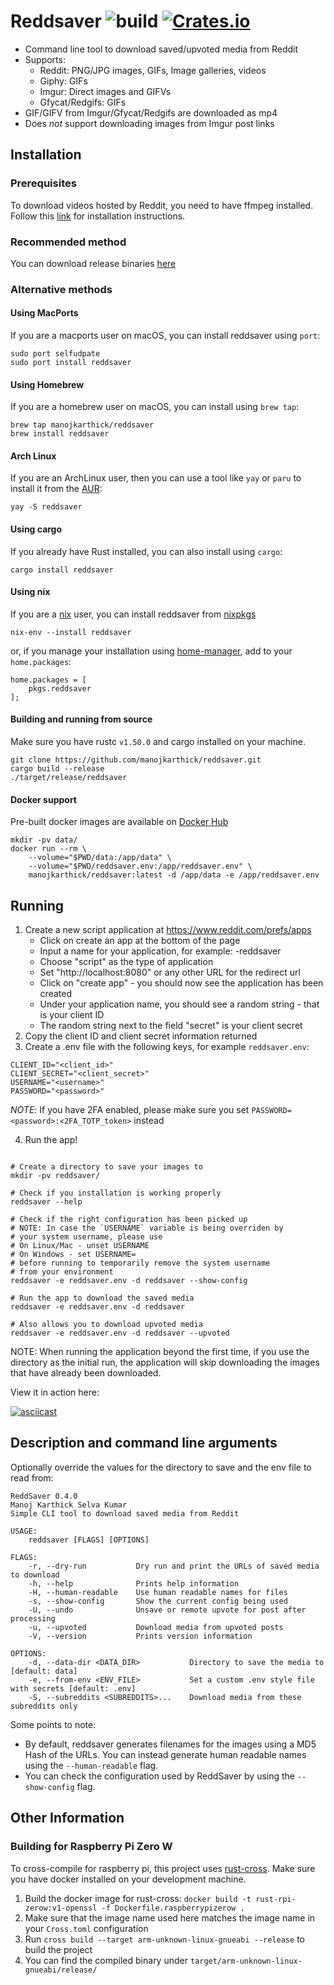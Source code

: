 # Reddsaver ![build](https://github.com/manojkarthick/reddsaver/workflows/build/badge.svg) [![Crates.io](https://img.shields.io/crates/v/reddsaver.svg)](https://crates.io/crates/reddsaver)

* Command line tool to download saved/upvoted media from Reddit
* Supports:
  - Reddit: PNG/JPG images, GIFs, Image galleries, videos
  - Giphy: GIFs
  - Imgur: Direct images and GIFVs
  - Gfycat/Redgifs: GIFs
* GIF/GIFV from Imgur/Gfycat/Redgifs are downloaded as mp4
* Does *not* support downloading images from Imgur post links

## Installation

### Prerequisites 

To download videos hosted by Reddit, you need to have ffmpeg installed.
Follow this [link](https://www.ffmpeg.org/download.html) for installation instructions.

### Recommended method

You can download release binaries [here](https://github.com/manojkarthick/reddsaver/releases)

### Alternative methods

#### Using MacPorts

If you are a macports user on macOS, you can install reddsaver using `port`:

```
sudo port selfudpate
sudo port install reddsaver
```

#### Using Homebrew

If you are a homebrew user on macOS, you can install using `brew tap`:

```shell
brew tap manojkarthick/reddsaver
brew install reddsaver
```

#### Arch Linux

If you are an ArchLinux user, then you can use a tool like `yay` or `paru` to install it from the [AUR](https://aur.archlinux.org/packages/reddsaver-bin/): 
```shell script
yay -S reddsaver
```

#### Using cargo

If you already have Rust installed, you can also install using `cargo`: 
```shell script
cargo install reddsaver
```

#### Using nix

If you are a [nix](https://github.com/NixOS/nix) user, you can install reddsaver from [nixpkgs](https://github.com/NixOS/nixpkgs/blob/master/pkgs/applications/misc/reddsaver/default.nix)
```shell script
nix-env --install reddsaver
```

or, if you manage your installation using [home-manager](https://github.com/nix-community/home-manager), add to your `home.packages`:
```shell script
home.packages = [
    pkgs.reddsaver
]; 
```

#### Building and running from source

Make sure you have rustc `v1.50.0` and cargo installed on your machine.
```shell script
git clone https://github.com/manojkarthick/reddsaver.git
cargo build --release
./target/release/reddsaver
```

#### Docker support

Pre-built docker images are available on [Docker Hub](https://hub.docker.com/u/manojkarthick) 
 
```shell script
mkdir -pv data/
docker run --rm \
    --volume="$PWD/data:/app/data" \
    --volume="$PWD/reddsaver.env:/app/reddsaver.env" \
    manojkarthick/reddsaver:latest -d /app/data -e /app/reddsaver.env
```

## Running

1. Create a new script application at https://www.reddit.com/prefs/apps
    * Click on create an app at the bottom of the page
    * Input a name for your application, for example: <username>-reddsaver
    * Choose "script" as the type of application
    * Set "http://localhost:8080" or any other URL for the redirect url
    * Click on "create app" - you should now see the application has been created
    * Under your application name, you should see a random string - that is your client ID
    * The random string next to the field "secret" is your client secret 
2. Copy the client ID and client secret information returned
3. Create a .env file with the following keys, for example `reddsaver.env`:  
```shell script
CLIENT_ID="<client_id>"
CLIENT_SECRET="<client_secret>"
USERNAME="<username>"
PASSWORD="<password>"
```
_NOTE_: If you have 2FA enabled, please make sure you set `PASSWORD=<password>:<2FA_TOTP_token>` instead

4. Run the app! 
```shell script

# Create a directory to save your images to
mkdir -pv reddsaver/

# Check if you installation is working properly
reddsaver --help

# Check if the right configuration has been picked up
# NOTE: In case the `USERNAME` variable is being overriden by
# your system username, please use 
# On Linux/Mac - unset USERNAME
# On Windows - set USERNAME=
# before running to temporarily remove the system username
# from your environment
reddsaver -e reddsaver.env -d reddsaver --show-config  

# Run the app to download the saved media
reddsaver -e reddsaver.env -d reddsaver

# Also allows you to download upvoted media
reddsaver -e reddsaver.env -d reddsaver --upvoted
```

NOTE: When running the application beyond the first time, if you use the directory as the initial run, the application will skip downloading the images that have already been downloaded.

View it in action here: 

[![asciicast](https://asciinema.org/a/382339.svg)](https://asciinema.org/a/382339)

## Description and command line arguments

Optionally override the values for the directory to save and the env file to read from:

```shell script
ReddSaver 0.4.0
Manoj Karthick Selva Kumar
Simple CLI tool to download saved media from Reddit

USAGE:
    reddsaver [FLAGS] [OPTIONS]

FLAGS:
    -r, --dry-run           Dry run and print the URLs of saved media to download
    -h, --help              Prints help information
    -H, --human-readable    Use human readable names for files
    -s, --show-config       Show the current config being used
    -U, --undo              Unsave or remote upvote for post after processing
    -u, --upvoted           Download media from upvoted posts
    -V, --version           Prints version information

OPTIONS:
    -d, --data-dir <DATA_DIR>           Directory to save the media to [default: data]
    -e, --from-env <ENV_FILE>           Set a custom .env style file with secrets [default: .env]
    -S, --subreddits <SUBREDDITS>...    Download media from these subreddits only
```

Some points to note:

* By default, reddsaver generates filenames for the images using a MD5 Hash of the URLs. You can instead generate human readable names using the `--human-readable` flag.
* You can check the configuration used by ReddSaver by using the `--show-config` flag.

## Other Information

### Building for Raspberry Pi Zero W

To cross-compile for raspberry pi, this project uses [rust-cross](https://github.com/rust-embedded/cross). Make sure you have docker installed on your development machine.

1. Build the docker image for rust-cross: `docker build -t rust-rpi-zerow:v1-openssl -f Dockerfile.raspberrypizerow .`
2. Make sure that the image name used here matches the image name in your `Cross.toml` configuration
3. Run `cross build --target arm-unknown-linux-gnueabi --release` to build the project
4. You can find the compiled binary under `target/arm-unknown-linux-gnueabi/release/`
